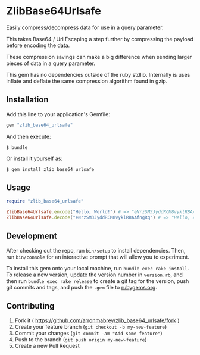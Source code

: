 # ZlibBase64Urlsafe

Easily compress/decompress data for use in a query parameter.

This takes Base64 / Url Escaping a step further by compressing the payload before encoding the data.

These compression savings can make a big difference when sending larger pieces of data in a query parameter.

This gem has no dependencies outside of the ruby stdlib. Internally is uses inflate and deflate the same compression algorithm found in gzip.

## Installation

Add this line to your application's Gemfile:

```ruby
gem "zlib_base64_urlsafe"
```

And then execute:

    $ bundle

Or install it yourself as:

    $ gem install zlib_base64_urlsafe

## Usage

```ruby
require "zlib_base64_urlsafe"

ZlibBase64Urlsafe.encode("Hello, World!") # => "eNrzSM3JyddRCM8vyklRBAAfngRq"
ZlibBase64Urlsafe.decode("eNrzSM3JyddRCM8vyklRBAAfngRq") # => "Hello, World!"

```

## Development

After checking out the repo, run `bin/setup` to install dependencies. Then, run `bin/console` for an interactive prompt that will allow you to experiment.

To install this gem onto your local machine, run `bundle exec rake install`. To release a new version, update the version number in `version.rb`, and then run `bundle exec rake release` to create a git tag for the version, push git commits and tags, and push the `.gem` file to [rubygems.org](https://rubygems.org).

## Contributing

1. Fork it ( https://github.com/arronmabrey/zlib_base64_urlsafe/fork )
2. Create your feature branch (`git checkout -b my-new-feature`)
3. Commit your changes (`git commit -am "Add some feature"`)
4. Push to the branch (`git push origin my-new-feature`)
5. Create a new Pull Request
